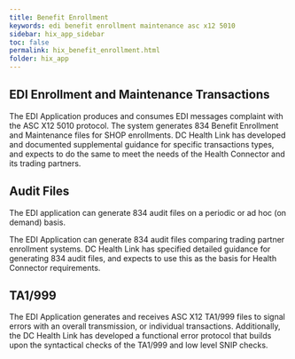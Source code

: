 ```yaml
---
title: Benefit Enrollment
keywords: edi benefit enrollment maintenance asc x12 5010
sidebar: hix_app_sidebar
toc: false
permalink: hix_benefit_enrollment.html
folder: hix_app
---
```


## EDI Enrollment and Maintenance Transactions

The EDI Application produces and consumes EDI messages complaint with the ASC X12 5010 protocol.  The system generates 834 Benefit Enrollment and Maintenance files for SHOP enrollments.  DC Health Link has developed and documented supplemental guidance for specific transactions types, and expects to do the same to meet the needs of the Health Connector and its trading partners.

## Audit Files

The EDI application can generate 834 audit files on a periodic or ad hoc (on demand) basis.

The EDI Application can generate 834 audit files comparing trading partner enrollment systems. DC Health Link has specified detailed guidance for generating 834 audit files, and expects to use this as the basis for Health Connector requirements. 

## TA1/999

The EDI Application generates and receives ASC X12 TA1/999 files to signal errors with an overall transmission, or individual transactions.  Additionally, the DC Health Link has developed a  functional error protocol that builds upon the syntactical checks of the TA1/999 and low level SNIP checks.